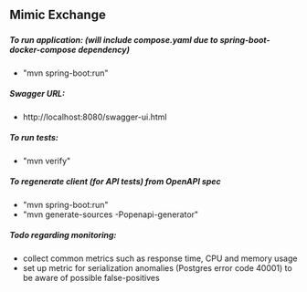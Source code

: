 ## Mimic Exchange

###

##### To run application: (will include compose.yaml due to spring-boot-docker-compose dependency)

* "mvn spring-boot:run"

##### Swagger URL:

* http://localhost:8080/swagger-ui.html

##### To run tests:

* "mvn verify"

##### To regenerate client (for API tests) from OpenAPI spec

* "mvn spring-boot:run"
* "mvn generate-sources -Popenapi-generator"

##### Todo regarding monitoring:

* collect common metrics such as response time, CPU and memory usage
* set up metric for serialization anomalies (Postgres error code 40001) to be aware of possible
  false-positives
